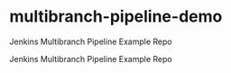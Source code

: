 # multibranch-pipeline-demo
Jenkins Multibranch Pipeline Example Repo 

Jenkins Multibranch Pipeline Example Repo 
